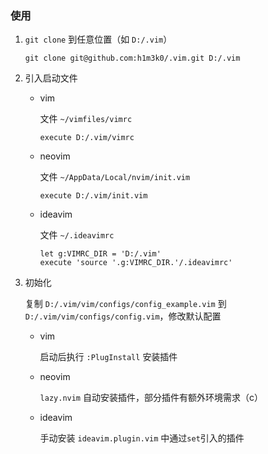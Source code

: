 ### 使用

1. `git clone` 到任意位置（如 `D:/.vim`）

   ~~~shell
   git clone git@github.com:h1m3k0/.vim.git D:/.vim
   ~~~

2. 引入启动文件

   - vim

     文件 `~/vimfiles/vimrc`

     ~~~vimscript
     execute D:/.vim/vimrc
     ~~~

   - neovim

     文件 `~/AppData/Local/nvim/init.vim`

     ~~~vimscript
     execute D:/.vim/init.vim
     ~~~

   - ideavim

     文件 `~/.ideavimrc`

     ~~~vimscript
     let g:VIMRC_DIR = 'D:/.vim'
     execute 'source '.g:VIMRC_DIR.'/.ideavimrc'
     ~~~

3. 初始化

   复制 `D:/.vim/vim/configs/config_example.vim` 到 `D:/.vim/vim/configs/config.vim`，修改默认配置

   - vim

     启动后执行 `:PlugInstall` 安装插件

   - neovim

     `lazy.nvim` 自动安装插件，部分插件有额外环境需求（c）

   - ideavim

     手动安装 `ideavim.plugin.vim` 中通过`set`引入的插件